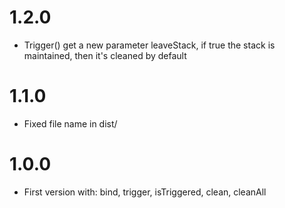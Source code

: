 # 1.2.0
- Trigger() get a new parameter leaveStack, if true the stack is maintained, then it's cleaned by default

# 1.1.0
- Fixed file name in dist/

# 1.0.0
- First version with: bind, trigger, isTriggered, clean, cleanAll
